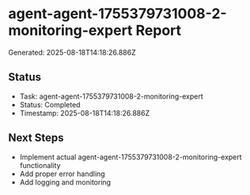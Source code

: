 # agent-agent-1755379731008-2-monitoring-expert Report

Generated: 2025-08-18T14:18:26.886Z

## Status
- Task: agent-agent-1755379731008-2-monitoring-expert
- Status: Completed
- Timestamp: 2025-08-18T14:18:26.886Z

## Next Steps
- Implement actual agent-agent-1755379731008-2-monitoring-expert functionality
- Add proper error handling
- Add logging and monitoring
